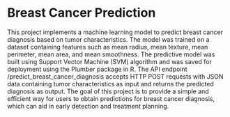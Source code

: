 # Breast Cancer Prediction
This project implements a machine learning model to predict breast cancer diagnosis based on tumor characteristics. The model was trained on a dataset containing features such as mean radius, mean texture, mean perimeter, mean area, and mean smoothness. The predictive model was built using Support Vector Machine (SVM) algorithm and was saved for deployment using the Plumber package in R. The API endpoint /predict_breast_cancer_diagnosis accepts HTTP POST requests with JSON data containing tumor characteristics as input and returns the predicted diagnosis as output. The goal of this project is to provide a simple and efficient way for users to obtain predictions for breast cancer diagnosis, which can aid in early detection and treatment planning.

